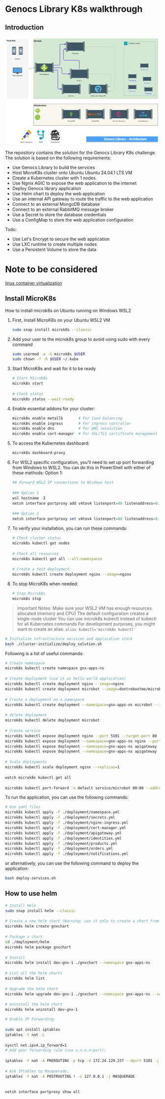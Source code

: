 # Genocs Library K8s walkthrough

## Introduction

![Genocs Library Architecture](./assets/Genocs-Library-gnx-architecture.drawio.png)

The repository contains the solution for the Genocs Library K8s challenge. The solution is based on the following requirements:

- Use Genocs Library to build the services
- Host MicroK8s cluster onto Ubuntu Ubuntu 24.04.1 LTS VM  
- Create a Kubernetes cluster with 1 nodes
- Use Ngnix AGIC to expose the web application to the internet
- Deploy Genocs library application
- Use Helm chart to deploy the web application
- Use an internal API gateway to route the traffic to the web application
- Connect to an external MongoDB database
- Connect to an external RabbitMQ message broker 
- Use a Secret to store the database credentials
- Use a ConfigMap to store the web application configuration

Todo:
- Use Let's Encrypt to secure the web application
- Use LXC runtime to create multiple nodes
- Use a Persistent Volume to store the data

# Note to be considered

[linux container virtualization](https://linuxcontainers.org/)



## Install MicroK8s

How to install microk8s on Ubuntu running on Windows WSL2

1. First, install MicroK8s on your Ubuntu WSL2 VM
   ``` bash
   sudo snap install microk8s --classic
   ```

2. Add your user to the microk8s group to avoid using sudo with every command
   ``` bash
   sudo usermod -a -G microk8s $USER
   sudo chown -f -R $USER ~/.kube
   ```
3. Start MicroK8s and wait for it to be ready
   ``` bash
   # Start Microk8s
   microk8s start

   # Check status
   microk8s status --wait-ready
   ```
4. Enable essential addons for your cluster:
   ``` bash
   microk8s enable metallb       # For load balancing
   microk8s enable ingress       # For ingress controller
   microk8s enable dns           # For DNS resolution
   microk8s enable cert-manager  # For SSL/TLS certificate management
   ```

5. To access the Kubernetes dashboard:
   ``` bash
   microk8s dashboard-proxy
   ```

6. For WSL2 specific configuration, you'll need to set up port forwarding from Windows to WSL2. You can do this in PowerShell with either of these methods:
   Option 1:   

   ``` PowerShell
   ## Forward WSL2 IP connections to Windows host 
   
   ### Option 1
   wsl hostname -I
   netsh interface portproxy add v4tov4 listenport=80 listenaddress=0.0.0.0 connectport=80 connectaddress=<WSL2_IP>
   
   ### Option 2
   netsh interface portproxy set v4tov4 listenport=80 listenaddress=0.0.0.0 connectport=80 connectaddress=$(wsl hostname -I)
   ```

7. To verify your installation, you can run these commands:
   ``` bash
   # Check cluster status
   microk8s kubectl get nodes

   # Check all resources
   microk8s kubectl get all --all-namespaces

   # Create a test deployment
   microk8s kubectl create deployment nginx --image=nginx
   ```

8. To stop MicroK8s when needed:
   ``` bash
   # Stop Microk8s
   microk8s stop
   ```

> Important Notes:
> Make sure your WSL2 VM has enough resources allocated (memory and CPU)
> The default configuration creates a single-node cluster
> You can use microk8s kubectl instead of kubectl for all Kubernetes commands
> For development purposes, you might want to create an alias: `alias kubectl='microk8s kubectl'`




``` bash
# Initialize infrastructure services and application stack 
bash ./cluster-initialize/deploy_solution.sh
```

Following is a list of useful commands:
``` bash
# Create namespace
microk8s kubectl create namespace gnx-apps-ns

# Create deployment (use it as hello world application)
microk8s kubectl create deployment nginx --image=nginx
microk8s kubectl create deployment microbot --image=dontrebootme/microbot:v1

# Create a deployment on a namespace
microk8s kubectl create deployment --namespace=gnx-apps-ns microbot --image=dontrebootme/microbot:v1

# delete deployment
microk8s kubectl delete deployment microbot

# Create service
microk8s kubectl expose deployment nginx --port 5101 --target-port 80 --selector app=nginx --type LoadBalancer --name nginx2
microk8s kubectl expose deployment --namespace=gnx-apps-ns nginx --port 5101 --target-port 80 --selector app=nginx --type LoadBalancer --name nginx2
microk8s kubectl expose deployment --namespace=gnx-apps-ns apigateway --port 5180 --target-port 80 --type LoadBalancer --name apigateway2
microk8s kubectl expose deployment --namespace=gnx-apps-ns apigateway --port 80 --type ClusterIP --name apigateway2

# Scale deployments
microk8s kubectl scale deployment nginx --replicas=1

watch microk8s kubectl get all

microk8s kubectl port-forward -n default service/microbot 80:80 --address 0.0.0.0
```

To run the application, you can use the following commands:
``` bash
# Use yaml files
microk8s kubectl apply -f ./deployment/namespace.yml
microk8s kubectl apply -f ./deployment/secrets.yml
microk8s kubectl apply -f ./deployment/nginx-ingress.yml
microk8s kubectl apply -f ./deployment/cert-manager.yml
microk8s kubectl apply -f ./deployment/apigateway.yml
microk8s kubectl apply -f ./deployment/identities.yml
microk8s kubectl apply -f ./deployment/products.yml
microk8s kubectl apply -f ./deployment/orders.yml
microk8s kubectl apply -f ./deployment/notifications.yml
```

or alternatively, you can use the following command to deploy the application:

``` bash
bash deploy-services.sh
```

## How to use helm

``` bash
# Install Helm
sudo snap install helm --classic

# Create a new helm chart (Warning: use it only to create a chart from scratch)
microk8s helm create gnxchart

# Package a chart
cd ./deployment/helm
microk8s helm package gnxchart

# Install
microk8s helm install dev-gnx-1 ./gnxchart --namespace gnx-apps-ns

# List all the helm charts
microk8s helm list

# Upgrade the helm chart
microk8s helm upgrade dev-gnx-1 ./gnxchart --namespace gnx-apps-ns --set replicaCount=3

# Uninstall the helm chart
microk8s helm uninstall dev-gnx-1
```


``` bash
# Enable IP Forwarding:

sudo apt install iptables
iptables -t nat -L

sysctl net.ipv4.ip_forward=1
# Add your forwarding rule (use n.n.n.n:port):

iptables -t nat -A PREROUTING -p tcp -d 172.24.129.237 --dport 5101 -j DNAT --to-destination 10.1.203.0:80

# Ask IPtables to Masquerade:
iptables -t nat -A POSTROUTING ! -s 127.0.0.1 -j MASQUERADE


netsh interface portproxy show all
```
